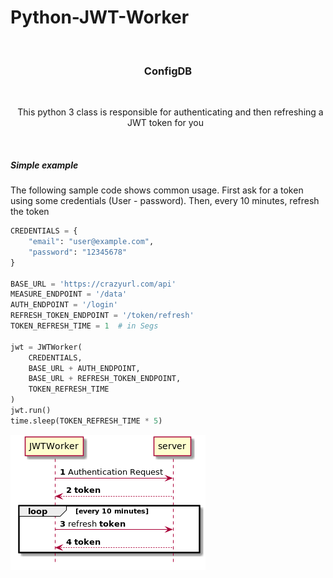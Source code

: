 # Python-JWT-Worker

<p align="center">
  <h3 align="center">ConfigDB</h3>

  <p align="center">
    This python 3 class is responsible for authenticating and then refreshing a JWT token for you
  </p>
</p>

<br>


##### Simple example
The following sample code shows common usage.
First ask for a token using some credentials (User - password).
Then, every 10 minutes, refresh the token

```python
CREDENTIALS = {
    "email": "user@example.com",
    "password": "12345678"
}

BASE_URL = 'https://crazyurl.com/api'
MEASURE_ENDPOINT = '/data'
AUTH_ENDPOINT = '/login'
REFRESH_TOKEN_ENDPOINT = '/token/refresh'
TOKEN_REFRESH_TIME = 1  # in Segs

jwt = JWTWorker(
    CREDENTIALS,
    BASE_URL + AUTH_ENDPOINT,
    BASE_URL + REFRESH_TOKEN_ENDPOINT,
    TOKEN_REFRESH_TIME
)
jwt.run()
time.sleep(TOKEN_REFRESH_TIME * 5)
```

![](jwt.png)
